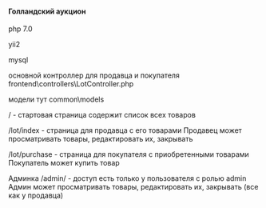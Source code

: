 <h4>Голландский аукцион</h4>

<p>php 7.0</p>
<p>yii2</p>
<p>mysql</p>

<p>основной контроллер для продавца и покупателя  frontend\controllers\LotController.php</p>
<p>модели тут common\models</p>

<p>/ - стартовая страница содержит список всех товаров</p>
<p>/lot/index - страница для продавца с его товарами
	Продавец может просматривать товары, редактировать их, закрывать</p> 
<p>/lot/purchase - страница для покупателя с приобретенными товарами
	Покупатель может купить товар</p>

<p>Админка 
/admin/ - доступ есть только у пользователя с ролью admin 
	Админ может просматривать товары, редактировать их, закрывать (все как у продавца)</p>
	
